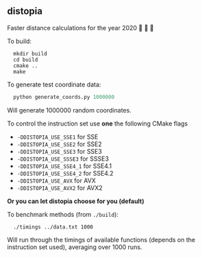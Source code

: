 distopia
--------

Faster distance calculations for the year 2020 🚀 🚀 🚀 

To build:
```
  mkdir build
  cd build
  cmake ..
  make
 ```
 
To generate test coordinate data:
```python
  python generate_coords.py 1000000
```
Will generate 1000000 random coordinates.

To control the instruction set use **one** the following CMake flags

* `-DDISTOPIA_USE_SSE1` for SSE
* `-DDISTOPIA_USE_SSE2` for SSE2
* `-DDISTOPIA_USE_SSE3` for SSE3
* `-DDISTOPIA_USE_SSSE3` for SSSE3
* `-DDISTOPIA_USE_SSE4_1` for SSE4.1
* `-DDISTOPIA_USE_SSE4_2` for SSE4.2
* `-DDISTOPIA_USE_AVX` for AVX
* `-DDISTOPIA_USE_AVX2` for AVX2

**Or you can let distopia choose for you (default)**




To benchmark methods (from `./build`):
```
  ./timings ../data.txt 1000
```
Will run through the timings of available functions (depends on the instruction set used), averaging over 1000 runs.
 
